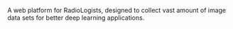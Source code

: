 A web platform for RadioLogists, designed to collect vast amount of image data sets for better deep learning applications.